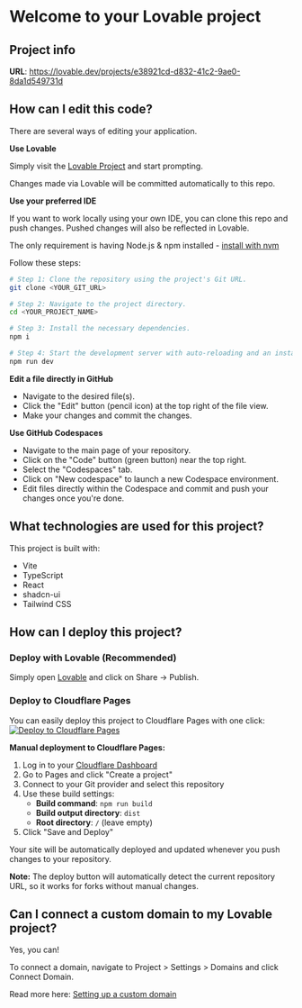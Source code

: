 
# Welcome to your Lovable project

## Project info

**URL**: https://lovable.dev/projects/e38921cd-d832-41c2-9ae0-8da1d549731d

## How can I edit this code?

There are several ways of editing your application.

**Use Lovable**

Simply visit the [Lovable Project](https://lovable.dev/projects/e38921cd-d832-41c2-9ae0-8da1d549731d) and start prompting.

Changes made via Lovable will be committed automatically to this repo.

**Use your preferred IDE**

If you want to work locally using your own IDE, you can clone this repo and push changes. Pushed changes will also be reflected in Lovable.

The only requirement is having Node.js & npm installed - [install with nvm](https://github.com/nvm-sh/nvm#installing-and-updating)

Follow these steps:

```sh
# Step 1: Clone the repository using the project's Git URL.
git clone <YOUR_GIT_URL>

# Step 2: Navigate to the project directory.
cd <YOUR_PROJECT_NAME>

# Step 3: Install the necessary dependencies.
npm i

# Step 4: Start the development server with auto-reloading and an instant preview.
npm run dev
```

**Edit a file directly in GitHub**

- Navigate to the desired file(s).
- Click the "Edit" button (pencil icon) at the top right of the file view.
- Make your changes and commit the changes.

**Use GitHub Codespaces**

- Navigate to the main page of your repository.
- Click on the "Code" button (green button) near the top right.
- Select the "Codespaces" tab.
- Click on "New codespace" to launch a new Codespace environment.
- Edit files directly within the Codespace and commit and push your changes once you're done.

## What technologies are used for this project?

This project is built with:

- Vite
- TypeScript
- React
- shadcn-ui
- Tailwind CSS

## How can I deploy this project?

### Deploy with Lovable (Recommended)

Simply open [Lovable](https://lovable.dev/projects/e38921cd-d832-41c2-9ae0-8da1d549731d) and click on Share -> Publish.

### Deploy to Cloudflare Pages

You can easily deploy this project to Cloudflare Pages with one click:
[![Deploy to Cloudflare Pages](https://deploy.workers.cloudflare.com/button)](https://deploy.workers.cloudflare.com/?url=https://github.com/liangfeihai/ebook-simplicity-scribe)

**Manual deployment to Cloudflare Pages:**

1. Log in to your [Cloudflare Dashboard](https://dash.cloudflare.com/)
2. Go to Pages and click "Create a project"
3. Connect to your Git provider and select this repository
4. Use these build settings:
   - **Build command**: `npm run build`
   - **Build output directory**: `dist`
   - **Root directory**: `/` (leave empty)
5. Click "Save and Deploy"

Your site will be automatically deployed and updated whenever you push changes to your repository.

**Note:** The deploy button will automatically detect the current repository URL, so it works for forks without manual changes.

## Can I connect a custom domain to my Lovable project?

Yes, you can!

To connect a domain, navigate to Project > Settings > Domains and click Connect Domain.

Read more here: [Setting up a custom domain](https://docs.lovable.dev/tips-tricks/custom-domain#step-by-step-guide)
